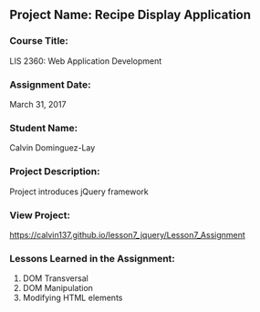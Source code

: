 ## Project Name:  Recipe Display Application

### Course Title:
LIS 2360:  Web Application Development

### Assignment Date:  
March 31, 2017

### Student Name:  
Calvin Dominguez-Lay

### Project Description:
Project introduces jQuery framework

### View Project:
https://calvin137.github.io/lesson7_jquery/Lesson7_Assignment

### Lessons Learned in the Assignment:
1. DOM Transversal
2. DOM Manipulation
3. Modifying HTML elements
